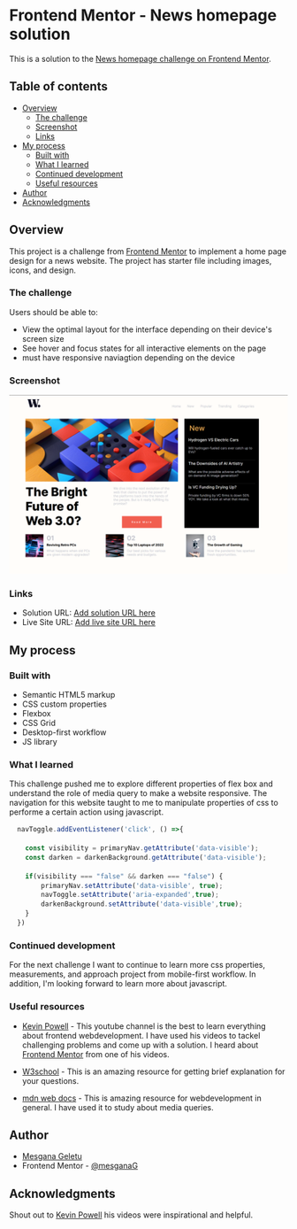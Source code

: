# Frontend Mentor - News homepage solution

This is a solution to the [News homepage challenge on Frontend Mentor](https://www.frontendmentor.io/challenges/news-homepage-H6SWTa1MFl). 

## Table of contents

- [Overview](#overview)
  - [The challenge](#the-challenge)
  - [Screenshot](#screenshot)
  - [Links](#links)
- [My process](#my-process)
  - [Built with](#built-with)
  - [What I learned](#what-i-learned)
  - [Continued development](#continued-development)
  - [Useful resources](#useful-resources)
- [Author](#author)
- [Acknowledgments](#acknowledgments)

## Overview
This project is a challenge from [Frontend Mentor](https://www.frontendmentor.io) to implement a home page design for a news website. The project has starter file including images, icons, and design.
### The challenge

Users should be able to:

- View the optimal layout for the interface depending on their device's screen size
- See hover and focus states for all interactive elements on the page
- must have responsive naviagtion depending on the device
### Screenshot

![](/assets/images/Screenshot%202023-05-19%20154802.png)

### Links

- Solution URL: [Add solution URL here](https://your-solution-url.com)
- Live Site URL: [Add live site URL here](https://your-live-site-url.com)

## My process

### Built with

- Semantic HTML5 markup
- CSS custom properties
- Flexbox
- CSS Grid
- Desktop-first workflow
- JS library

### What I learned
This challenge pushed me to explore different properties of flex box and understand the role of media query to make a website responsive. The navigation for this website taught to me to manipulate properties of css to performe a certain action using javascript.

```js
  navToggle.addEventListener('click', () =>{

    const visibility = primaryNav.getAttribute('data-visible');
    const darken = darkenBackground.getAttribute('data-visible');

    if(visibility === "false" && darken === "false") {
        primaryNav.setAttribute('data-visible', true);
        navToggle.setAttribute('aria-expanded',true);
        darkenBackground.setAttribute('data-visible',true);
    }
  })
```
### Continued development

For the next challenge I want to continue to learn more css properties, measurements, and approach project from mobile-first workflow. In addition, I'm looking forward to learn more about javascript.

### Useful resources

- [Kevin Powell](https://www.youtube.com/@KevinPowell/featured) - This youtube channel is the best to learn everything about frontend webdevelopment. I have used his videos to tackel  challenging problems and come up with a solution. I heard about [Frontend Mentor](https://www.frontendmentor.io) from one of his videos. 
- [W3school](https://www.w3schools.com) - This is an amazing resource for getting brief explanation for your questions. 

- [mdn web docs](https://developer.mozilla.org/en-US/docs/Web/CSS/CSS_Container_Queries) - This is amazing resource for webdevelopment in general. I have used it to study about media queries.
## Author

- [Mesgana Geletu](https://www.your-site.com)
- Frontend Mentor - [@mesganaG](https://www.frontendmentor.io/profile/mesganaG)

## Acknowledgments

Shout out to [Kevin Powell](https://www.youtube.com/@KevinPowell/featured) his videos were inspirational and helpful. 
